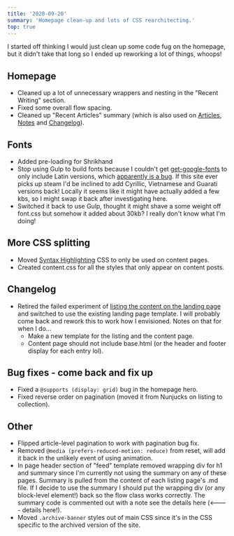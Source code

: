 ```yaml
---
title: '2020-09-20'
summary: 'Homepage clean-up and lots of CSS rearchitecting.'
top: true
---
```

I started off thinking I would just clean up some code fug on the homepage, but it didn't take that long so I ended up reworking a lot of things, whoops!

## Homepage
* Cleaned up a lot of unnecessary wrappers and nesting in the "Recent Writing" section.
* Fixed some overall flow spacing.
* Cleaned up "Recent Articles" summary (which is also used on [Articles](/articles/), [Notes](/notes/) and [Changelog](/changelog/)).

## Fonts
* Added pre-loading for Shrikhand
* Stop using Gulp to build fonts because I couldn't get [get-google-fonts](https://www.npmjs.com/package/get-google-fonts) to only include Latin versions, which [apparently is a bug](https://github.com/MrMaxie/get-google-fonts/issues/10). If this site ever picks up steam I'd be inclined to add Cyrillic, Vietnamese and Guarati versions back! Locally it seems like it might have actually added a few kbs, so I might swap it back after investigating here.
* Switched it back to use Gulp, thought it might shave a some weight off font.css but somehow it added about 30kb? I really don't know what I'm doing!

## More CSS splitting
* Moved [Syntax Highlighting](https://www.11ty.dev/docs/plugins/syntaxhighlight/) CSS to only be used on content pages.
* Created content.css for all the styles that only appear on content posts.

## Changelog
* Retired the failed experiment of [listing the content on the landing page](/changelog/2020-09-13/) and switched to use the existing landing page template. I will probably come back and rework this to work how I envisioned. Notes on that for when I do...
  * Make a new template for the listing and the content page.
  * Content page should not include base.html (or the header and footer display for each entry lol).

## Bug fixes - come back and fix up
* Fixed a <code>@supports (display: grid)</code>  bug in the homepage hero.
* Fixed reverse order on pagination (moved it from Nunjucks on listing to collection).


## Other
* Flipped article-level pagination to work with pagination bug fix.
* Removed <code>@media (prefers-reduced-motion: reduce)</code> from reset, will add it back in the unlikely event of using animation.
* In page header section of "feed" template removed wrapping div for h1 and summary since I'm currently not using the summary on any of these pages. Summary is pulled from the content of each listing page's .md file. If I decide to use the summary I should put the wrapping div (or any block-level element!) back so the flow class works correctly. The summary code is commented out with a note see the details here (<---- details here!).
* Moved <code>.archive-banner</code> styles out of main CSS since it's in the CSS specific to the archived version of the site.
